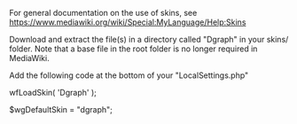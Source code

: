 For general documentation on the use of skins, see https://www.mediawiki.org/wiki/Special:MyLanguage/Help:Skins

Download and extract the file(s) in a directory called "Dgraph" in your skins/ folder. Note that a base file in the root folder is no longer required in MediaWiki.

Add the following code at the bottom of your "LocalSettings.php"

wfLoadSkin( 'Dgraph' );

$wgDefaultSkin = "dgraph";



